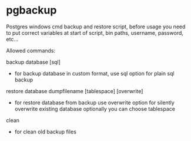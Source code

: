 # pgbackup
Postgres windows cmd backup and restore script, before usage you need to put correct variables at start of script, bin paths, username, password, etc...


Allowed commands: 

  backup database [sql]                     
  - for backup database in custom format, 
    use sql option for plain sql backup

  restore database dumpfilename [tablespace] [overwrite] 
  - for restore database from backup
    use overwrite option for silently 
    overwrite existing database
    optionally you can choose tablespace

   clean                                    
   - for clean old backup files
